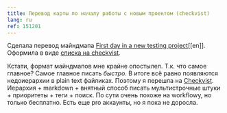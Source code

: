 ```yaml
---
title: Перевод карты по началу работы с новым проектом (checkvist)
lang: ru
ref: 151201
---
```


Сделала перевод майндмапа [First day in a new testing project](http://apps.testinsane.com/mindmaps/first-day-in-a-new-testing-project)[[en]]. Оформила в виде [списка на checkvist](https://checkvist.com/checklists/531307).

Кстати, формат майндмапов мне крайне опостылел. Т.к. что самое главное? Самое главное писать *быстро*. В итоге всё равно появляются недоиерархии в plain text файликах. Поэтому я перешла на [Checkvist](https://checkvist.com). Иерархия + markdown + внятный способ писать мультистрочные штуки + приоритеты + теги + поиск. По сути очень похоже на workflowy, но только бесплатно. Есть еще pro аккаунты, но я пока не доросла.
